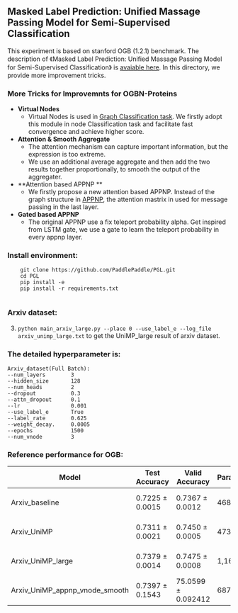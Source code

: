 ## Masked Label Prediction: Unified Massage Passing Model for Semi-Supervised Classification

This experiment is based on stanford OGB (1.2.1) benchmark. The description of 《Masked Label Prediction: Unified Massage Passing Model for Semi-Supervised Classification》 is [avaiable here](https://arxiv.org/pdf/2009.03509.pdf). In this directory, we provide more improvement tricks.

### More Tricks for Improvemnts for OGBN-Proteins
- **Virtual Nodes**
    - Virtual Nodes is used in [Graph Classification task](https://arxiv.org/pdf/1708.04357.pdf). We firstly adopt this module in node Classification task and facilitate fast convergence and achieve higher score.
- **Attention & Smooth Aggregate**
    - The attention mechanism can capture important information, but the expression is too extreme. 
    - We use an additional average aggregate and then add the two results together proportionally, to smooth the output of the aggregater.
- **Attention based APPNP **
    - We firstly propose a new attention based APPNP. Instead of the graph structure in [APPNP](https://www.in.tum.de/daml/ppnp/), the attention mastrix in used for message passing in the last layer.
- **Gated based APPNP**
    - The original APPNP use a fix teleport probability alpha. Get inspired from LSTM gate, we use a gate to learn the teleport probability in every appnp layer.


### Install environment:
``` 
    git clone https://github.com/PaddlePaddle/PGL.git
    cd PGL
    pip install -e 
    pip install -r requirements.txt
    
```
### Arxiv dataset:
  3. ```python main_arxiv_large.py --place 0 --use_label_e --log_file arxiv_unimp_large.txt``` to get the UniMP_large result of arxiv dataset.
  
  
### The **detailed hyperparameter** is:

```
Arxiv_dataset(Full Batch):              
--num_layers        3                                       
--hidden_size       128                                  
--num_heads         2                        
--dropout           0.3                      
--attn_dropout      0.1
--lr                0.001                    
--use_label_e       True                     
--label_rate        0.625                    
--weight_decay.     0.0005
--epochs            1500
--num_vnode         3
```

### Reference performance for OGB:

| Model              |Test Accuracy    |Valid Accuracy   | Parameters    | Hardware |
| ------------------ |--------------   | --------------- | -------------- |----------|
| Arxiv_baseline     | 0.7225  ± 0.0015 | 0.7367  ± 0.0012 | 468,369  | Tesla V100 (32GB) |
| Arxiv_UniMP        | 0.7311  ± 0.0021 | 0.7450  ± 0.0005 | 473,489 | Tesla V100 (32GB) |
| Arxiv_UniMP_large        | 0.7379  ± 0.0014 | 0.7475  ± 0.0008 | 1,162,515 | Tesla V100 (32GB) |
| Arxiv_UniMP_appnp_vnode_smooth        | 0.7397  ± 0.1543 | 75.0599  ± 0.092412 | 687,377 | Tesla V100 (32GB) |
   
